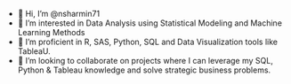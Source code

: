 - 👋 Hi, I’m @nsharmin71
- 👀 I’m interested in Data Analysis using Statistical Modeling and Machine Learning Methods
- 🌱 I’m proficient in R, SAS, Python, SQL and Data Visualization tools like TableaU.
- 💞️ I’m looking to collaborate on projects where I can leverage my SQL, Python & Tableau knowledge and solve strategic business problems.

<!---
nsharmin71/nsharmin71 is a ✨ special ✨ repository because its `README.md` (this file) appears on your GitHub profile.
You can click the Preview link to take a look at your changes.
--->
